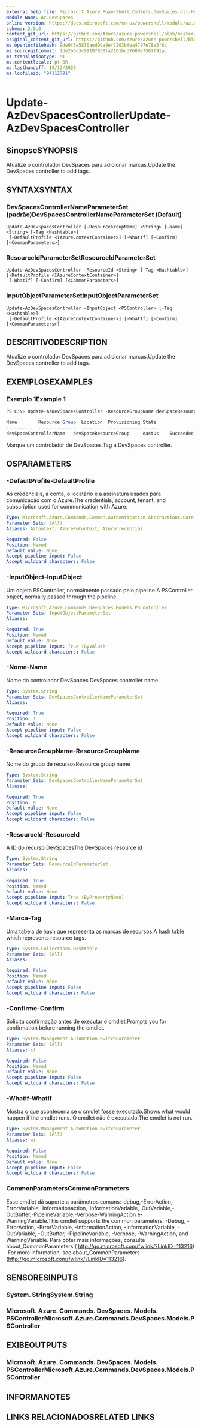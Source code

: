 ```yaml
---
external help file: Microsoft.Azure.PowerShell.Cmdlets.DevSpaces.dll-Help.xml
Module Name: Az.DevSpaces
online version: https://docs.microsoft.com/en-us/powershell/module/az.devspaces/update-azdevspacescontroller
schema: 2.0.0
content_git_url: https://github.com/Azure/azure-powershell/blob/master/src/DevSpaces/DevSpaces/help/Update-AzDevSpacesController.md
original_content_git_url: https://github.com/Azure/azure-powershell/blob/master/src/DevSpaces/DevSpaces/help/Update-AzDevSpacesController.md
ms.openlocfilehash: 9de9f5e5870aed99a9ef7203bfea4797e78e5f8c
ms.sourcegitcommit: 1de2b6c3c99197958fa2101bc37680e7507f91ac
ms.translationtype: MT
ms.contentlocale: pt-BR
ms.lasthandoff: 10/13/2020
ms.locfileid: "94112791"
---
```

# <span data-ttu-id="1f057-101">Update-AzDevSpacesController</span><span class="sxs-lookup"><span data-stu-id="1f057-101">Update-AzDevSpacesController</span></span>

## <span data-ttu-id="1f057-102">Sinopse</span><span class="sxs-lookup"><span data-stu-id="1f057-102">SYNOPSIS</span></span>
<span data-ttu-id="1f057-103">Atualize o controlador DevSpaces para adicionar marcas.</span><span class="sxs-lookup"><span data-stu-id="1f057-103">Update the DevSpaces controller to add tags.</span></span>

## <span data-ttu-id="1f057-104">SYNTAX</span><span class="sxs-lookup"><span data-stu-id="1f057-104">SYNTAX</span></span>

### <span data-ttu-id="1f057-105">DevSpacesControllerNameParameterSet (padrão)</span><span class="sxs-lookup"><span data-stu-id="1f057-105">DevSpacesControllerNameParameterSet (Default)</span></span>
```
Update-AzDevSpacesController [-ResourceGroupName] <String> [-Name] <String> [-Tag <Hashtable>]
 [-DefaultProfile <IAzureContextContainer>] [-WhatIf] [-Confirm] [<CommonParameters>]
```

### <span data-ttu-id="1f057-106">ResourceIdParameterSet</span><span class="sxs-lookup"><span data-stu-id="1f057-106">ResourceIdParameterSet</span></span>
```
Update-AzDevSpacesController -ResourceId <String> [-Tag <Hashtable>] [-DefaultProfile <IAzureContextContainer>]
 [-WhatIf] [-Confirm] [<CommonParameters>]
```

### <span data-ttu-id="1f057-107">InputObjectParameterSet</span><span class="sxs-lookup"><span data-stu-id="1f057-107">InputObjectParameterSet</span></span>
```
Update-AzDevSpacesController -InputObject <PSController> [-Tag <Hashtable>]
 [-DefaultProfile <IAzureContextContainer>] [-WhatIf] [-Confirm] [<CommonParameters>]
```

## <span data-ttu-id="1f057-108">DESCRITIVO</span><span class="sxs-lookup"><span data-stu-id="1f057-108">DESCRIPTION</span></span>
<span data-ttu-id="1f057-109">Atualize o controlador DevSpaces para adicionar marcas.</span><span class="sxs-lookup"><span data-stu-id="1f057-109">Update the DevSpaces controller to add tags.</span></span>

## <span data-ttu-id="1f057-110">EXEMPLOS</span><span class="sxs-lookup"><span data-stu-id="1f057-110">EXAMPLES</span></span>

### <span data-ttu-id="1f057-111">Exemplo 1</span><span class="sxs-lookup"><span data-stu-id="1f057-111">Example 1</span></span>
```powershell
PS C:\> Update-AzDevSpacesController -ResourceGroupName devSpaceResourceGroup -Name devSpaceControllerName -Tag @{ tagKey="tagValue"}

Name        Resource Group  Location  Provisioning State
----------  --------------  --------  ------------------
devSpaceControllerName   devSpaceResourceGroup     eastus    Succeeded
```

<span data-ttu-id="1f057-112">Marque um controlador de DevSpaces.</span><span class="sxs-lookup"><span data-stu-id="1f057-112">Tag a DevSpaces controller.</span></span>

## <span data-ttu-id="1f057-113">OS</span><span class="sxs-lookup"><span data-stu-id="1f057-113">PARAMETERS</span></span>

### <span data-ttu-id="1f057-114">-DefaultProfile</span><span class="sxs-lookup"><span data-stu-id="1f057-114">-DefaultProfile</span></span>
<span data-ttu-id="1f057-115">As credenciais, a conta, o locatário e a assinatura usados para comunicação com o Azure.</span><span class="sxs-lookup"><span data-stu-id="1f057-115">The credentials, account, tenant, and subscription used for communication with Azure.</span></span>

```yaml
Type: Microsoft.Azure.Commands.Common.Authentication.Abstractions.Core.IAzureContextContainer
Parameter Sets: (All)
Aliases: AzContext, AzureRmContext, AzureCredential

Required: False
Position: Named
Default value: None
Accept pipeline input: False
Accept wildcard characters: False
```

### <span data-ttu-id="1f057-116">-InputObject</span><span class="sxs-lookup"><span data-stu-id="1f057-116">-InputObject</span></span>
<span data-ttu-id="1f057-117">Um objeto PSController, normalmente passado pelo pipeline.</span><span class="sxs-lookup"><span data-stu-id="1f057-117">A PSController object, normally passed through the pipeline.</span></span>

```yaml
Type: Microsoft.Azure.Commands.DevSpaces.Models.PSController
Parameter Sets: InputObjectParameterSet
Aliases:

Required: True
Position: Named
Default value: None
Accept pipeline input: True (ByValue)
Accept wildcard characters: False
```

### <span data-ttu-id="1f057-118">-Nome</span><span class="sxs-lookup"><span data-stu-id="1f057-118">-Name</span></span>
<span data-ttu-id="1f057-119">Nome do controlador DevSpaces.</span><span class="sxs-lookup"><span data-stu-id="1f057-119">DevSpaces controller name.</span></span>

```yaml
Type: System.String
Parameter Sets: DevSpacesControllerNameParameterSet
Aliases:

Required: True
Position: 1
Default value: None
Accept pipeline input: False
Accept wildcard characters: False
```

### <span data-ttu-id="1f057-120">-ResourceGroupName</span><span class="sxs-lookup"><span data-stu-id="1f057-120">-ResourceGroupName</span></span>
<span data-ttu-id="1f057-121">Nome do grupo de recursos</span><span class="sxs-lookup"><span data-stu-id="1f057-121">Resource group name</span></span>

```yaml
Type: System.String
Parameter Sets: DevSpacesControllerNameParameterSet
Aliases:

Required: True
Position: 0
Default value: None
Accept pipeline input: False
Accept wildcard characters: False
```

### <span data-ttu-id="1f057-122">-ResourceId</span><span class="sxs-lookup"><span data-stu-id="1f057-122">-ResourceId</span></span>
<span data-ttu-id="1f057-123">A ID do recurso DevSpaces</span><span class="sxs-lookup"><span data-stu-id="1f057-123">The DevSpaces resource id</span></span>

```yaml
Type: System.String
Parameter Sets: ResourceIdParameterSet
Aliases:

Required: True
Position: Named
Default value: None
Accept pipeline input: True (ByPropertyName)
Accept wildcard characters: False
```

### <span data-ttu-id="1f057-124">-Marca</span><span class="sxs-lookup"><span data-stu-id="1f057-124">-Tag</span></span>
<span data-ttu-id="1f057-125">Uma tabela de hash que representa as marcas de recursos.</span><span class="sxs-lookup"><span data-stu-id="1f057-125">A hash table which represents resource tags.</span></span>

```yaml
Type: System.Collections.Hashtable
Parameter Sets: (All)
Aliases:

Required: False
Position: Named
Default value: None
Accept pipeline input: False
Accept wildcard characters: False
```

### <span data-ttu-id="1f057-126">-Confirme</span><span class="sxs-lookup"><span data-stu-id="1f057-126">-Confirm</span></span>
<span data-ttu-id="1f057-127">Solicita confirmação antes de executar o cmdlet.</span><span class="sxs-lookup"><span data-stu-id="1f057-127">Prompts you for confirmation before running the cmdlet.</span></span>

```yaml
Type: System.Management.Automation.SwitchParameter
Parameter Sets: (All)
Aliases: cf

Required: False
Position: Named
Default value: None
Accept pipeline input: False
Accept wildcard characters: False
```

### <span data-ttu-id="1f057-128">-WhatIf</span><span class="sxs-lookup"><span data-stu-id="1f057-128">-WhatIf</span></span>
<span data-ttu-id="1f057-129">Mostra o que aconteceria se o cmdlet fosse executado.</span><span class="sxs-lookup"><span data-stu-id="1f057-129">Shows what would happen if the cmdlet runs.</span></span>
<span data-ttu-id="1f057-130">O cmdlet não é executado.</span><span class="sxs-lookup"><span data-stu-id="1f057-130">The cmdlet is not run.</span></span>

```yaml
Type: System.Management.Automation.SwitchParameter
Parameter Sets: (All)
Aliases: wi

Required: False
Position: Named
Default value: None
Accept pipeline input: False
Accept wildcard characters: False
```

### <span data-ttu-id="1f057-131">CommonParameters</span><span class="sxs-lookup"><span data-stu-id="1f057-131">CommonParameters</span></span>
<span data-ttu-id="1f057-132">Esse cmdlet dá suporte a parâmetros comuns:-debug,-ErrorAction,-ErrorVariable,-Informationaction,-InformationVariable,-OutVariable,-OutBuffer,-PipelineVariable,-Verbose-WarningAction e-WarningVariable.</span><span class="sxs-lookup"><span data-stu-id="1f057-132">This cmdlet supports the common parameters: -Debug, -ErrorAction, -ErrorVariable, -InformationAction, -InformationVariable, -OutVariable, -OutBuffer, -PipelineVariable, -Verbose, -WarningAction, and -WarningVariable.</span></span> <span data-ttu-id="1f057-133">Para obter mais informações, consulte about_CommonParameters ( http://go.microsoft.com/fwlink/?LinkID=113216) .</span><span class="sxs-lookup"><span data-stu-id="1f057-133">For more information, see about_CommonParameters (http://go.microsoft.com/fwlink/?LinkID=113216).</span></span>

## <span data-ttu-id="1f057-134">SENSORES</span><span class="sxs-lookup"><span data-stu-id="1f057-134">INPUTS</span></span>

### <span data-ttu-id="1f057-135">System. String</span><span class="sxs-lookup"><span data-stu-id="1f057-135">System.String</span></span>

### <span data-ttu-id="1f057-136">Microsoft. Azure. Commands. DevSpaces. Models. PSController</span><span class="sxs-lookup"><span data-stu-id="1f057-136">Microsoft.Azure.Commands.DevSpaces.Models.PSController</span></span>

## <span data-ttu-id="1f057-137">EXIBE</span><span class="sxs-lookup"><span data-stu-id="1f057-137">OUTPUTS</span></span>

### <span data-ttu-id="1f057-138">Microsoft. Azure. Commands. DevSpaces. Models. PSController</span><span class="sxs-lookup"><span data-stu-id="1f057-138">Microsoft.Azure.Commands.DevSpaces.Models.PSController</span></span>

## <span data-ttu-id="1f057-139">INFORMA</span><span class="sxs-lookup"><span data-stu-id="1f057-139">NOTES</span></span>

## <span data-ttu-id="1f057-140">LINKS RELACIONADOS</span><span class="sxs-lookup"><span data-stu-id="1f057-140">RELATED LINKS</span></span>
